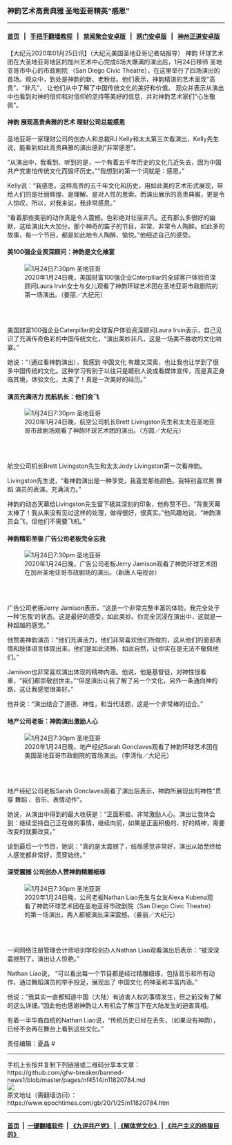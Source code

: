 ### 神韵艺术高贵典雅 圣地亚哥精英“感恩”
------------------------

#### [首页](https://github.com/gfw-breaker/banned-news1/blob/master/README.md) &nbsp;&nbsp;|&nbsp;&nbsp; [手把手翻墙教程](https://github.com/gfw-breaker/guides/wiki) &nbsp;&nbsp;|&nbsp;&nbsp; [禁闻聚合安卓版](https://github.com/gfw-breaker/bn-android) &nbsp;&nbsp;|&nbsp;&nbsp; [网门安卓版](https://github.com/oGate2/oGate) &nbsp;&nbsp;|&nbsp;&nbsp; [神州正道安卓版](https://github.com/SzzdOgate/update) 



<div><p>
 【大纪元2020年01月25日讯】（大纪元美国圣地亚哥记者站报导）
 <ok href="https://www.epochtimes.com/gb/tag/%E7%A5%9E%E9%9F%B5.html">
  神韵
 </ok>
 环球艺术团在大圣地亚哥地区的加州艺术中心完成6场大爆满的演出后，1月24日移师
 <ok href="https://www.epochtimes.com/gb/tag/%E5%9C%A3%E5%9C%B0%E4%BA%9A%E5%93%A5%E5%B8%82%E4%B8%AD%E5%BF%83%E7%9A%84%E5%B8%82%E6%94%BF%E5%89%A7%E9%99%A2.html">
  圣地亚哥市中心的市政剧院
 </ok>
 （San Diego Civic Theatre），在这里举行了四场演出的首场。观众中，到处是神韵的新、老粉丝。他们表示，神韵精湛的艺术呈现“高贵”、“非凡”， 让他们从中了解了中国传统文化的美好和价值。 观众并表示从演出中也看到对神的信仰和对信仰的坚持等美好的信息，并对神韵艺术家们“心生敬佩”。
</p>
<h4>
 <ok href="https://www.epochtimes.com/gb/tag/%E7%A5%9E%E9%9F%B5.html">
  神韵
 </ok>
 展现高贵典雅的艺术 理财公司总裁感恩
</h4>
<p>
 圣地亚哥一家理财公司的创办人和总裁RJ Kelly和太太第三次看演出，Kelly先生说，能看到如此高贵典雅的演出感到“非常感恩”。
</p>
<p>
 “从演出中，我看到、听到的是，一个有着五千年历史的文化几近失去，因为中国共产党害怕传统文化而毁坏历史。”“我想到的第一个词就是：感恩。”
</p>
<p>
 Kelly说：“我感恩，这样高贵的五千年文化和历史，用如此美的艺术形式展现，带给人们的是壮丽辉煌、是理解、是对人性的思索。而演出展示的高贵典雅，更是令人惊叹。所以，对我来说，我非常感恩。”
</p>
<p>
 “看着那些美丽的动作真是令人震撼。色彩绝对壮丽非凡。还有那么多很好的幽默，这给演出大大加分。那个神奇的笛子的节目，非常、非常令人陶醉。如此多的故事，每一个节目，都是如此地令人陶醉、愉悦。”他细述自己的感受。
</p>
<h4>
 美100强企业资深顾问：神韵是文化飨宴
</h4>
<figure class="wp-caption aligncenter" id="attachment_11820727" style="width: 450px">
 <ok href="http://i.epochtimes.com/assets/uploads/2020/01/200125024242100055.jpg">
  <img alt="1月24日7:30pm 圣地亚哥" class="wp-image-11820727 size-medium" src="http://i.epochtimes.com/assets/uploads/2020/01/200125024242100055-450x300.jpg" title="1月24日7:30pm 圣地亚哥"/>
 </ok>
 <br/><figcaption class="wp-caption-text">
  2020年1月24日晚，美国财富100强企业Caterpillar的全球客户体验资深顾问Laura Irvin女士与女儿观看了神韵环球艺术团在圣地亚哥市政剧院的第一场演出。（姜丽／大纪元）
 </figcaption><br/>
</figure><br/>
<p>
 美国财富100强企业Caterpillar的全球客户体验资深顾问Laura Irvin表示，自己见识了充满传奇色彩的中国传统文化，“演出美妙非凡，这是一场美不胜收的文化响宴。”
</p>
<p>
 她说：“（通过看神韵演出），我感到
 <ok href="https://www.epochtimes.com/gb/tag/%E4%B8%AD%E5%9B%BD%E6%96%87%E5%8C%96.html">
  中国文化
 </ok>
 有趣又深奥，也让我也让学到了很多中国传统的文化。这种学习有别于以往只是聼别人说或看媒体宣传，而是真正身临其境，体验文化，太美了！真是一次美好的经历。”
</p>
<h4>
 演员充满活力 民航机长：他们会飞
</h4>
<figure class="wp-caption aligncenter" id="attachment_11820523" style="width: 450px">
 <ok href="http://i.epochtimes.com/assets/uploads/2020/01/200125024222100055.jpg">
  <img alt="1月24日7:30pm 圣地亚哥" class="wp-image-11820523 size-medium" src="http://i.epochtimes.com/assets/uploads/2020/01/200125024222100055-450x300.jpg" title="1月24日7:30pm 圣地亚哥"/>
 </ok>
 <br/><figcaption class="wp-caption-text">
  2020年1月24日晚，航空公司机长Brett Livingston先生和太太在圣地亚哥市政剧场观看了神韵环球艺术团的演出。（方圆／大纪元）
 </figcaption><br/>
</figure><br/>
<p>
 航空公司机长Brett Livingston先生和太太Jody Livingston第一次看神韵。
</p>
<p>
 Livingston先生说，“看神韵演出是一种享受，我喜爱那些颜色。我特别喜欢男
 <ok href="https://www.epochtimes.com/gb/tag/%E8%88%9E%E8%B9%88.html">
  舞蹈
 </ok>
 演员的表演。充满活力。”
</p>
<p>
 神韵的动态天幕给Livingston先生留下极其深刻的印象，他称赞不已，“背景天幕太棒了！我从来没有见过这样的处理，做得很好，很真实。”他风趣地说，“神韵演员会飞，但他们不需要飞机。”
</p>
<h4>
 神韵精彩至极 广告公司老板完全忘我
</h4>
<figure class="wp-caption aligncenter" id="attachment_11820546" style="width: 450px">
 <ok href="http://i.epochtimes.com/assets/uploads/2020/01/200125024247100055.jpg">
  <img alt="1月24日7:30pm 圣地亚哥" class="wp-image-11820546 size-medium" src="http://i.epochtimes.com/assets/uploads/2020/01/200125024247100055-450x300.jpg" title="1月24日7:30pm 圣地亚哥"/>
 </ok>
 <br/><figcaption class="wp-caption-text">
  2020年1月24日晚，广告公司老板Jerry Jamison观看了神韵环球艺术团在加州圣地亚哥市政剧场的演出。（新唐人电视台）
 </figcaption><br/>
</figure><br/>
<p>
 广告公司老板Jerry Jamison表示，“这是一个非常完整丰富的体验。我完全处于一种‘忘我’的状态。这是最好的感受，如此美妙。你完全沉浸在演出中，这就是一种超越的感觉。”
</p>
<p>
 他赞美神韵演员：“他们充满活力，他们非常喜欢他们所做的，这从他们的面部表情和肢体语言体现出来。他们是如此流畅，如此自然，让你实在是无法不敬佩他们。”
</p>
<p>
 Jamison也非常喜欢演出体现的精神内涵。他说，他是基督徒，对神性很看重，“我们都崇敬创世主。”“但是演出让我了解了另一个文化，另外一条通向神的路，这让我感觉很美好。”
</p>
<p>
 他并说：“演出结合了道德、神性，和当代话题，这是一个非常棒的组合。”
</p>
<h4>
 地产公司老板：神韵演出激励人心
</h4>
<figure class="wp-caption aligncenter" id="attachment_11820602" style="width: 450px">
 <ok href="http://i.epochtimes.com/assets/uploads/2020/01/200125021309100055.jpg">
  <img alt="1月24日7:30pm 圣地亚哥" class="wp-image-11820602 size-medium" src="http://i.epochtimes.com/assets/uploads/2020/01/200125021309100055-450x300.jpg" title="1月24日7:30pm 圣地亚哥"/>
 </ok>
 <br/><figcaption class="wp-caption-text">
  2020年1月24日晚，地产经纪Sarah Gonclaves观看了神韵环球艺术团在美国圣地亚哥市政剧院的首场演出。（李清怡／大纪元）
 </figcaption><br/>
</figure><br/>
<p>
 地产经纪公司老板Sarah Gonclaves观看了演出后表示，神韵所展现出的神性“贯穿
 <ok href="https://www.epochtimes.com/gb/tag/%E8%88%9E%E8%B9%88.html">
  舞蹈
 </ok>
 、音乐、表情动作”。
</p>
<p>
 她说，从演出中得到的最大收获是：“正面积极、非常激励人心。演出让我体会到：继续坚持自己正在做的事情，继续向前，如果是正面积极的、好的精神，需要改变的就要改变。”
</p>
<p>
 谈到最后一个节目，她说：“真的是太震撼了，结局感觉非常好，演出从始至终给人感觉都非常好，贯穿始终。”
</p>
<h4>
 深受震撼 公司创办人赞神韵精雕细琢
</h4>
<figure class="wp-caption aligncenter" id="attachment_11820810" style="width: 450px">
 <ok href="http://i.epochtimes.com/assets/uploads/2020/01/200125021330100055.jpg">
  <img alt="1月24日7:30pm 圣地亚哥" class="wp-image-11820810 size-medium" src="http://i.epochtimes.com/assets/uploads/2020/01/200125021330100055-450x300.jpg" title="1月24日7:30pm 圣地亚哥"/>
 </ok>
 <br/><figcaption class="wp-caption-text">
  2020年1月24日晚，公司老板Nathan Liao先生与女友Alexa Kubena观看了神韵环球艺术团在圣地亚哥市政剧院（San Diego Civic Theatre）的第一场演出，两人都被演出深深震撼。（姜丽／大纪元）
 </figcaption><br/>
</figure><br/>
<p>
 一间网络注册管理会计师培训学校创办人Nathan Liao观看演出后表示：“被深深震撼到了，演出让人惊艳。”
</p>
<p>
 Nathan Liao说， “可以看出每一个节目都是经过精雕细琢，包括音乐和所有动作，通过舞蹈演员的举手投足，展现出了
 <ok href="https://www.epochtimes.com/gb/tag/%E4%B8%AD%E5%9B%BD%E6%96%87%E5%8C%96.html">
  中国文化
 </ok>
 的神圣和丰富内涵。”
</p>
<p>
 他说：“我其实一直都知道中国（大陆）有迫害人权的事情发生，但之前没有了解的这么详细。”因此他也感谢神韵让人有机会了解当下在大陆发生的迫害真相。
</p>
<p>
 有着一半华裔血统的Nathan Liao说，“传统历史已经在丢失，（如果没有神韵），已经不会再在舞台上看到这些文化。”
</p>
<p>
 责任编辑：夏晶 #
</p>
</div>
<hr/>
手机上长按并复制下列链接或二维码分享本文章：<br/>
https://github.com/gfw-breaker/banned-news1/blob/master/pages/nf4514/n11820784.md <br/>
<a href='https://github.com/gfw-breaker/banned-news1/blob/master/pages/nf4514/n11820784.md'><img src='https://github.com/gfw-breaker/banned-news1/blob/master/pages/nf4514/n11820784.md.png'/></a> <br/>
原文地址（需翻墙访问）：https://www.epochtimes.com/gb/20/1/25/n11820784.htm


------------------------
#### [首页](https://github.com/gfw-breaker/banned-news1/blob/master/README.md) &nbsp;|&nbsp; [一键翻墙软件](https://github.com/gfw-breaker/nogfw/blob/master/README.md) &nbsp;| [《九评共产党》](https://github.com/gfw-breaker/9ping.md/blob/master/README.md#九评之一评共产党是什么) | [《解体党文化》](https://github.com/gfw-breaker/jtdwh.md/blob/master/README.md) | [《共产主义的终极目的》](https://github.com/gfw-breaker/gczydzjmd.md/blob/master/README.md)


<img src='http://gfw-breaker.win/banned-news/pages/nf4514/n11820784.md' width='0px' height='0px'/>